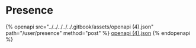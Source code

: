 # Presence

{% openapi src="../../../../../.gitbook/assets/openapi (4).json" path="/user/presence" method="post" %}
[openapi (4).json](<../../../../../.gitbook/assets/openapi (4).json>)
{% endopenapi %}
